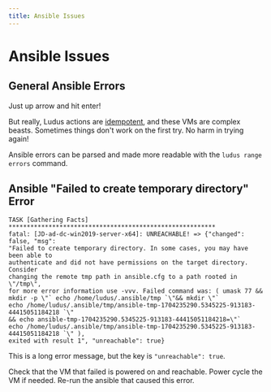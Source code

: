 ```yaml
---
title: Ansible Issues
---
```


# Ansible Issues

## General Ansible Errors

Just up arrow and hit enter!

But really, Ludus actions are [idempotent](https://en.wikipedia.org/wiki/Idempotence#Computer_science_meaning), and these VMs are complex beasts. Sometimes things don't work on the first try. No harm in trying again!

Ansible errors can be parsed and made more readable with the `ludus range errors` command.

## Ansible "Failed to create temporary directory" Error

```
TASK [Gathering Facts] *********************************************************
fatal: [JD-ad-dc-win2019-server-x64]: UNREACHABLE! => {"changed": false, "msg": 
"Failed to create temporary directory. In some cases, you may have been able to
authenticate and did not have permissions on the target directory. Consider
changing the remote tmp path in ansible.cfg to a path rooted in \"/tmp\",
for more error information use -vvv. Failed command was: ( umask 77 && 
mkdir -p \"` echo /home/ludus/.ansible/tmp `\"&& mkdir \"`
echo /home/ludus/.ansible/tmp/ansible-tmp-1704235290.5345225-913183-44415051184218 `\"
&& echo ansible-tmp-1704235290.5345225-913183-44415051184218=\"`
echo /home/ludus/.ansible/tmp/ansible-tmp-1704235290.5345225-913183-44415051184218 `\" ),
exited with result 1", "unreachable": true}
```

This is a long error message, but the key is `"unreachable": true`.

Check that the VM that failed is powered on and reachable. Power cycle the VM if needed. Re-run the ansible that caused this error.